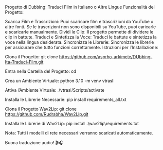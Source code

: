 Progetto di Dubbing: Traduci Film in Italiano o Altre Lingue
Funzionalità del Progetto:

Scarica Film e Trascrizioni: Puoi scaricare film e trascrizioni da YouTube o altre fonti. Se le trascrizioni non sono disponibili su YouTube, puoi caricarle e scaricarle manualmente.
Dividi le Clip: Il progetto permette di dividere le clip in battute.
Traduci e Sintetizza la Voce: Traduci le battute e sintetizza la voce nella lingua desiderata.
Sincronizza le Librerie: Sincronizza le librerie per assicurare che tutto funzioni correttamente.
Istruzioni per l’Installazione:

Clona il Progetto:
git clone https://github.com/asprho-arkimete/DUbbing-Ita-Traduci-Film.git

Entra nella Cartella del Progetto:
cd <cartella progetto>

Crea un Ambiente Virtuale:
python 3.10 -m venv vtrasl

Attiva l’Ambiente Virtuale:
./vtrasl/Scripts/activate

Installa le Librerie Necessarie:
pip install requirements_all.txt

Clona il Progetto Wav2Lip:
git clone https://github.com/Rudrabha/Wav2Lip.git

Installa le Librerie di Wav2Lip:
pip install .\wav2lip\requirements.txt

Nota: Tutti i modelli di rete necessari verranno scaricati automaticamente.

Buona traduzione audio! 🎬🎧


